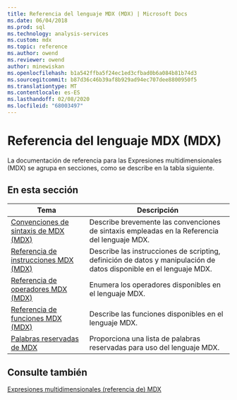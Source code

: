 ```yaml
---
title: Referencia del lenguaje MDX (MDX) | Microsoft Docs
ms.date: 06/04/2018
ms.prod: sql
ms.technology: analysis-services
ms.custom: mdx
ms.topic: reference
ms.author: owend
ms.reviewer: owend
author: minewiskan
ms.openlocfilehash: b1a542ffba5f24ec1ed3cfbad0b6a084b81b74d3
ms.sourcegitcommit: b87d36c46b39af8b929ad94ec707dee8800950f5
ms.translationtype: MT
ms.contentlocale: es-ES
ms.lasthandoff: 02/08/2020
ms.locfileid: "68003497"
---
```

# <a name="mdx-language-reference-mdx"></a>Referencia del lenguaje MDX (MDX)


  La documentación de referencia para las Expresiones multidimensionales (MDX) se agrupa en secciones, como se describe en la tabla siguiente.  
  
## <a name="in-this-section"></a>En esta sección  
  
|Tema|Descripción|  
|-----------|-----------------|  
|[Convenciones de sintaxis de MDX &#40;MDX&#41;](../mdx/mdx-syntax-conventions-mdx.md)|Describe brevemente las convenciones de sintaxis empleadas en la Referencia del lenguaje MDX.|  
|[Referencia de instrucciones MDX &#40;MDX&#41;](../mdx/mdx-statement-reference-mdx.md)|Describe las instrucciones de scripting, definición de datos y manipulación de datos disponible en el lenguaje MDX.|  
|[Referencia de operadores MDX &#40;MDX&#41;](../mdx/mdx-operator-reference-mdx.md)|Enumera los operadores disponibles en el lenguaje MDX.|  
|[Referencia de funciones MDX &#40;MDX&#41;](../mdx/mdx-function-reference-mdx.md)|Describe las funciones disponibles en el lenguaje MDX.|  
|[Palabras reservadas de MDX](../mdx/mdx-reserved-words.md)|Proporciona una lista de palabras reservadas para uso del lenguaje MDX.|  
  
## <a name="see-also"></a>Consulte también  
 [Expresiones multidimensionales &#40;referencia de&#41; MDX](../mdx/multidimensional-expressions-mdx-reference.md)  
  
  
